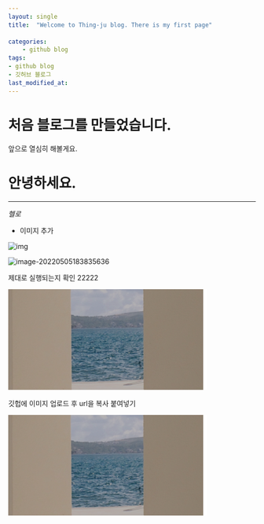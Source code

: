 ```yaml
---
layout: single
title:  "Welcome to Thing-ju blog. There is my first page"

categories:	
    - github blog
tags:
- github blog
- 깃허브 블로그
last_modified_at:
---
```


# 처음 블로그를 만들었습니다.

앞으로 열심히 해볼게요.

# 안녕하세요.

----

*헬로*

- 이미지 추가

![img](https://bucket-for-blog.s3.ap-northeast-2.amazonaws.com/markdown_files/img/image-20200410052947539.png)

![image-20220505183835636](../assets/images/2022-04-28-first/image-20220505183835636.png)

제대로 실행되는지 확인 22222

![image-20220505183835636](https://github.com/Thing-ji/Thing-ji.github.io/blob/master/assets/images/2022-04-28-first/image-20220505183835636.png)

깃헙에 이미지 업로드 후 url을 복사 붙여넣기

![image-20220505183835636.png](https://github.com/Thing-ji/Thing-ji.github.io/blob/master/assets/images/2022-04-28-first/image-20220505183835636.png?raw=true)
